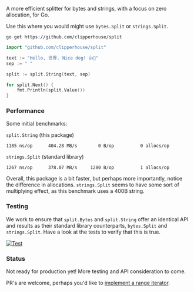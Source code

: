 A more efficient splitter for bytes and strings, with a focus on zero allocation, for Go.

Use this where you would might use `bytes.Split` or `strings.Split`.

```
go get https://github.com/clipperhouse/split
```

```go
import "github.com/clipperhouse/split"
```

```go
text := "Hello, 世界. Nice dog! 👍🐶"
sep := " "

split := split.String(text, sep)

for split.Next() {
    fmt.Println(split.Value())
}
```
### Performance

Some initial benchmarks:

`split.String` (this package)

```
1185 ns/op	    404.28 MB/s	       0 B/op	       0 allocs/op
```

`strings.Split` (standard library)

```
1267 ns/op	    378.07 MB/s	    1280 B/op	       1 allocs/op
```

Overall, this package is a bit faster, but perhaps more importantly, notice the difference in allocations. `strings.Split` seems to have some sort of multiplying effect, as this benchmark uses a 400B string.

### Testing

We work to ensure that `split.Bytes` and `split.String` offer an identical API and results as their standard library counterparts, `bytes.Split` and `strings.Split`. Have a look at the tests to verify that this is true.

[![Test](https://github.com/clipperhouse/split/actions/workflows/gotest.yml/badge.svg)](https://github.com/clipperhouse/split/actions/workflows/gotest.yml)

### Status

Not ready for production yet! More testing and API consideration to come.

PR's are welcome, perhaps you'd like to [implement a range iterator](https://tip.golang.org/doc/go1.23).
